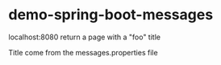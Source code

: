 # demo-spring-boot-messages

localhost:8080 return a page with a "foo" title

Title come from the messages.properties file
